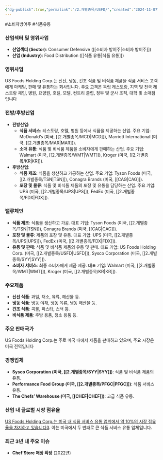 ```yaml
---
{"dg-publish":true,"permalink":"/2.개별종목/USFD/","created":"2024-11-07T10:14:18.852+09:00","updated":"2025-06-03T20:06:01.917+09:00"}
---
```


#소비자방어주 #식품유통 

### 산업섹터 및 영위사업

- **산업섹터 (Sector)**: Consumer Defensive ([[소비자 방어주\|소비자 방어주]])
- **산업 (Industry)**: Food Distribution ([[식품 유통\|식품 유통]])

### 영위사업

US Foods Holding Corp.는 신선, 냉동, 건조 식품 및 비식품 제품을 식품 서비스 고객에게 마케팅, 판매 및 유통하는 회사입니다. 주요 고객은 독립 레스토랑, 지역 및 전국 레스토랑 체인, 병원, 요양원, 호텔, 모텔, 컨트리 클럽, 정부 및 군사 조직, 대학 및 소매점입니다

### 전방/후방산업

- **전방산업**:
    - **식품 서비스**: 레스토랑, 호텔, 병원 등에서 식품을 제공하는 산업. 주요 기업: McDonald’s (미국, [[2.개별종목/MCD\|MCD]]), Marriott International (미국, [[2.개별종목/MAR\|MAR]]).
    - **소매 유통**: 식품 및 비식품 제품을 소비자에게 판매하는 산업. 주요 기업: Walmart (미국, [[2.개별종목/WMT\|WMT]]), Kroger (미국, [[2.개별종목/KR\|KR]]).
- **후방산업**:
    - **식품 제조**: 식품을 생산하고 가공하는 산업. 주요 기업: Tyson Foods (미국, [[2.개별종목/TSN\|TSN]]), Conagra Brands (미국, [[CAG\|CAG]]).
    - **포장 및 물류**: 식품 및 비식품 제품의 포장 및 유통을 담당하는 산업. 주요 기업: UPS (미국, [[2.개별종목/UPS\|UPS]]), FedEx (미국, [[2.개별종목/FDX\|FDX]]).

### 밸류체인

- **식품 제조**: 식품을 생산하고 가공. 대표 기업: Tyson Foods (미국, [[2.개별종목/TSN\|TSN]]), Conagra Brands (미국, [[CAG\|CAG]]).
- **포장 및 물류**: 제품의 포장 및 유통. 대표 기업: UPS (미국, [[2.개별종목/UPS\|UPS]]), FedEx (미국, [[2.개별종목/FDX\|FDX]]).
- **유통 및 판매**: 식품 및 비식품 제품의 유통 및 판매. 대표 기업: US Foods Holding Corp. (미국, [[2.개별종목/USFD\|USFD]]), Sysco Corporation (미국, [[2.개별종목/SYY\|SYY]]).
- **소비자 서비스**: 최종 소비자에게 제품 제공. 대표 기업: Walmart (미국, [[2.개별종목/WMT\|WMT]]), Kroger (미국, [[2.개별종목/KR\|KR]]).

### 주요제품

- **신선 식품**: 과일, 채소, 육류, 해산물 등.
- **냉동 식품**: 냉동 야채, 냉동 육류, 냉동 해산물 등.
- **건조 식품**: 곡물, 파스타, 스낵 등.
- **비식품 제품**: 주방 용품, 청소 용품 등.

### 주요 판매국가

US Foods Holding Corp.는 주로 미국 내에서 제품을 판매하고 있으며, 주요 시장은 미국 전역입니다

### 경쟁업체

- **Sysco Corporation (미국, [[2.개별종목/SYY\|SYY]])**: 식품 및 비식품 제품의 유통.
- **Performance Food Group (미국, [[2.개별종목/PFGC\|PFGC]])**: 식품 서비스 유통.
- **The Chefs’ Warehouse (미국, [[CHEF\|CHEF]])**: 고급 식품 유통.

### 산업 내 글로벌 시장 점유율

[US Foods Holding Corp.는 미국 내 식품 서비스 유통 업계에서 약 10%의 시장 점유율을 차지하고 있습니다](https://www.choicestock.co.kr/search/summary/USFD)[3](https://www.choicestock.co.kr/search/summary/USFD). 이는 미국에서 두 번째로 큰 식품 서비스 유통 업체입니다.

### 최근 3년 내 주요 이슈

- **Chef’Store 매장 확장** (2022년)